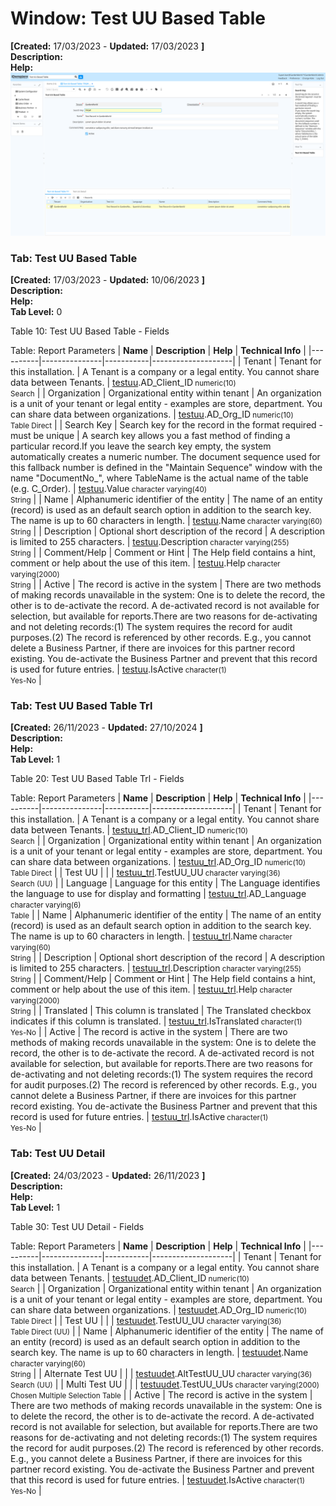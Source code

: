 # Window: Test UU Based Table

**[Created:** 17/03/2023 - **Updated:** 17/03/2023 **]**  
**Description:**   
**Help:**   
![](/img/docs/manual/TestUUBasedTable-Window_iDempiere_v12.0.0.png)

### Tab: Test UU Based Table

**[Created:** 17/03/2023 - **Updated:** 10/06/2023 **]**   
**Description:**   
**Help:**   
**Tab Level:** 0

Table 10: Test UU Based Table - Fields 

Table: Report Parameters
| **Name** | **Description** | **Help** | **Technical Info** |
|----------|---------------|-----------|--------------------|
| Tenant | Tenant for this installation. | A Tenant is a company or a legal entity. You cannot share data between Tenants. | [testuu](https://idempiere-schemaspy.muriloht.com/adempiere/tables/testuu.html).AD_Client_ID<small> numeric(10) <br/> Search</small> | 
| Organization | Organizational entity within tenant | An organization is a unit of your tenant or legal entity - examples are store, department. You can share data between organizations. | [testuu](https://idempiere-schemaspy.muriloht.com/adempiere/tables/testuu.html).AD_Org_ID<small> numeric(10) <br/> Table Direct</small> | 
| Search Key | Search key for the record in the format required - must be unique | A search key allows you a fast method of finding a particular record.If you leave the search key empty, the system automatically creates a numeric number.  The document sequence used for this fallback number is defined in the &quot;Maintain Sequence&quot; window with the name &quot;DocumentNo_&quot;, where TableName is the actual name of the table (e.g. C_Order). | [testuu](https://idempiere-schemaspy.muriloht.com/adempiere/tables/testuu.html).Value<small> character varying(40) <br/> String</small> | 
| Name | Alphanumeric identifier of the entity | The name of an entity (record) is used as an default search option in addition to the search key. The name is up to 60 characters in length. | [testuu](https://idempiere-schemaspy.muriloht.com/adempiere/tables/testuu.html).Name<small> character varying(60) <br/> String</small> | 
| Description | Optional short description of the record | A description is limited to 255 characters. | [testuu](https://idempiere-schemaspy.muriloht.com/adempiere/tables/testuu.html).Description<small> character varying(255) <br/> String</small> | 
| Comment/Help | Comment or Hint | The Help field contains a hint, comment or help about the use of this item. | [testuu](https://idempiere-schemaspy.muriloht.com/adempiere/tables/testuu.html).Help<small> character varying(2000) <br/> String</small> | 
| Active | The record is active in the system | There are two methods of making records unavailable in the system: One is to delete the record, the other is to de-activate the record. A de-activated record is not available for selection, but available for reports.There are two reasons for de-activating and not deleting records:(1) The system requires the record for audit purposes.(2) The record is referenced by other records. E.g., you cannot delete a Business Partner, if there are invoices for this partner record existing. You de-activate the Business Partner and prevent that this record is used for future entries. | [testuu](https://idempiere-schemaspy.muriloht.com/adempiere/tables/testuu.html).IsActive<small> character(1) <br/> Yes-No</small> | 


### Tab: Test UU Based Table Trl

**[Created:** 26/11/2023 - **Updated:** 27/10/2024 **]**   
**Description:**   
**Help:**   
**Tab Level:** 1

Table 20: Test UU Based Table Trl - Fields 

Table: Report Parameters
| **Name** | **Description** | **Help** | **Technical Info** |
|----------|---------------|-----------|--------------------|
| Tenant | Tenant for this installation. | A Tenant is a company or a legal entity. You cannot share data between Tenants. | [testuu_trl](https://idempiere-schemaspy.muriloht.com/adempiere/tables/testuu_trl.html).AD_Client_ID<small> numeric(10) <br/> Search</small> | 
| Organization | Organizational entity within tenant | An organization is a unit of your tenant or legal entity - examples are store, department. You can share data between organizations. | [testuu_trl](https://idempiere-schemaspy.muriloht.com/adempiere/tables/testuu_trl.html).AD_Org_ID<small> numeric(10) <br/> Table Direct</small> | 
| Test UU |  |  | [testuu_trl](https://idempiere-schemaspy.muriloht.com/adempiere/tables/testuu_trl.html).TestUU_UU<small> character varying(36) <br/> Search (UU)</small> | 
| Language | Language for this entity | The Language identifies the language to use for display and formatting | [testuu_trl](https://idempiere-schemaspy.muriloht.com/adempiere/tables/testuu_trl.html).AD_Language<small> character varying(6) <br/> Table</small> | 
| Name | Alphanumeric identifier of the entity | The name of an entity (record) is used as an default search option in addition to the search key. The name is up to 60 characters in length. | [testuu_trl](https://idempiere-schemaspy.muriloht.com/adempiere/tables/testuu_trl.html).Name<small> character varying(60) <br/> String</small> | 
| Description | Optional short description of the record | A description is limited to 255 characters. | [testuu_trl](https://idempiere-schemaspy.muriloht.com/adempiere/tables/testuu_trl.html).Description<small> character varying(255) <br/> String</small> | 
| Comment/Help | Comment or Hint | The Help field contains a hint, comment or help about the use of this item. | [testuu_trl](https://idempiere-schemaspy.muriloht.com/adempiere/tables/testuu_trl.html).Help<small> character varying(2000) <br/> String</small> | 
| Translated | This column is translated | The Translated checkbox indicates if this column is translated. | [testuu_trl](https://idempiere-schemaspy.muriloht.com/adempiere/tables/testuu_trl.html).IsTranslated<small> character(1) <br/> Yes-No</small> | 
| Active | The record is active in the system | There are two methods of making records unavailable in the system: One is to delete the record, the other is to de-activate the record. A de-activated record is not available for selection, but available for reports.There are two reasons for de-activating and not deleting records:(1) The system requires the record for audit purposes.(2) The record is referenced by other records. E.g., you cannot delete a Business Partner, if there are invoices for this partner record existing. You de-activate the Business Partner and prevent that this record is used for future entries. | [testuu_trl](https://idempiere-schemaspy.muriloht.com/adempiere/tables/testuu_trl.html).IsActive<small> character(1) <br/> Yes-No</small> | 


### Tab: Test UU Detail

**[Created:** 24/03/2023 - **Updated:** 26/11/2023 **]**   
**Description:**   
**Help:**   
**Tab Level:** 1

Table 30: Test UU Detail - Fields 

Table: Report Parameters
| **Name** | **Description** | **Help** | **Technical Info** |
|----------|---------------|-----------|--------------------|
| Tenant | Tenant for this installation. | A Tenant is a company or a legal entity. You cannot share data between Tenants. | [testuudet](https://idempiere-schemaspy.muriloht.com/adempiere/tables/testuudet.html).AD_Client_ID<small> numeric(10) <br/> Search</small> | 
| Organization | Organizational entity within tenant | An organization is a unit of your tenant or legal entity - examples are store, department. You can share data between organizations. | [testuudet](https://idempiere-schemaspy.muriloht.com/adempiere/tables/testuudet.html).AD_Org_ID<small> numeric(10) <br/> Table Direct</small> | 
| Test UU |  |  | [testuudet](https://idempiere-schemaspy.muriloht.com/adempiere/tables/testuudet.html).TestUU_UU<small> character varying(36) <br/> Table Direct (UU)</small> | 
| Name | Alphanumeric identifier of the entity | The name of an entity (record) is used as an default search option in addition to the search key. The name is up to 60 characters in length. | [testuudet](https://idempiere-schemaspy.muriloht.com/adempiere/tables/testuudet.html).Name<small> character varying(60) <br/> String</small> | 
| Alternate Test UU |  |  | [testuudet](https://idempiere-schemaspy.muriloht.com/adempiere/tables/testuudet.html).AltTestUU_UU<small> character varying(36) <br/> Search (UU)</small> | 
| Multi Test UU |  |  | [testuudet](https://idempiere-schemaspy.muriloht.com/adempiere/tables/testuudet.html).TestUU_UUs<small> character varying(2000) <br/> Chosen Multiple Selection Table</small> | 
| Active | The record is active in the system | There are two methods of making records unavailable in the system: One is to delete the record, the other is to de-activate the record. A de-activated record is not available for selection, but available for reports.There are two reasons for de-activating and not deleting records:(1) The system requires the record for audit purposes.(2) The record is referenced by other records. E.g., you cannot delete a Business Partner, if there are invoices for this partner record existing. You de-activate the Business Partner and prevent that this record is used for future entries. | [testuudet](https://idempiere-schemaspy.muriloht.com/adempiere/tables/testuudet.html).IsActive<small> character(1) <br/> Yes-No</small> | 



